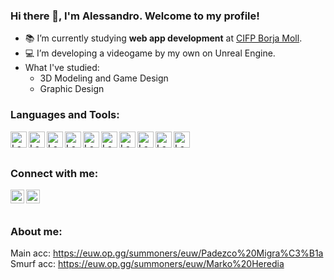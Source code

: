 ### Hi there 👋, I'm Alessandro. Welcome to my profile!

- 📚 I’m currently studying **web app development** at [CIFP Borja Moll](https://www.cifpfbmoll.eu/cfgs-desenvolupament-daplicacions-web/).
- 💻 I’m developing a videogame by my own on Unreal Engine.
- What I've studied: 
    - 3D Modeling and Game Design
    - Graphic Design

### Languages and Tools:

<img align="left" alt="Lapini | Photoshop" width="26px" src="https://logodownload.org/wp-content/uploads/2019/10/adobe-photoshop-logo-1.png" />
<img align="left" alt="Lapini | Premiere" width="26px" src="https://logodownload.org/wp-content/uploads/2019/10/adobe-premiere-pro-logo-1-1.png" />
<img align="left" alt="Lapini | After Effects" width="26px" src="https://upload.wikimedia.org/wikipedia/commons/thumb/c/cb/Adobe_After_Effects_CC_icon.svg/788px-Adobe_After_Effects_CC_icon.svg.png" />
<img align="left" alt="Lapini | Illustrator" width="26px" src="https://www.pngmart.com/files/21/AI-PNG-Image.png" />
<img align="left" alt="Lapini | Unity" width="26px" src="https://i.redd.it/tu3gt6ysfxq71.png" />
<img align="left" alt="Lapini | Unreal" width="26px" src="https://upload.wikimedia.org/wikipedia/commons/thumb/2/20/UE_Logo_Black_Centered.svg/640px-UE_Logo_Black_Centered.svg.png"/>
<img align="left" alt="Lapini | Blender" width="26px" src="https://upload.wikimedia.org/wikipedia/commons/thumb/0/0c/Blender_logo_no_text.svg/2503px-Blender_logo_no_text.svg.png"/>
<img align="left" alt="Lapini | VScode" width="26px" src="https://upload.wikimedia.org/wikipedia/commons/thumb/9/9a/Visual_Studio_Code_1.35_icon.svg/2048px-Visual_Studio_Code_1.35_icon.svg.png"/>
<img align="left" alt="Lapini | IntelliJ" width="26px" src="https://www.seleniumacademy.net/wp-content/uploads/2021/12/intellij-idea.png"/>
<img align="left" alt="Lapini | IntelliJ" width="26px" src="https://img.icons8.com/color/480/mongodb.png"/>



<br/>
<br/>

### Connect with me:

[<img align="left" alt="Lapini | LinkedIn" width="22px" src="https://cdn.jsdelivr.net/npm/simple-icons@v3/icons/linkedin.svg" />][linkedin]
[<img align="left" alt="Lapini | Instagram" width="22px" src="https://cdn.jsdelivr.net/npm/simple-icons@v3/icons/instagram.svg" />][instagram]

<br/>
<br/>

### About me:

Main acc: https://euw.op.gg/summoners/euw/Padezco%20Migra%C3%B1a
<br/>
Smurf acc: https://euw.op.gg/summoners/euw/Marko%20Heredia

</details>

[linkedin]: https://es.linkedin.com/in/alessandro-lapini-l%C3%B3pez-9a4419153
[instagram]: https://www.instagram.com/lapini_3d/
[Photoshop]:https://logos-marcas.com/wp-content/uploads/2020/11/Adobe-Photoshop-Logo.png
